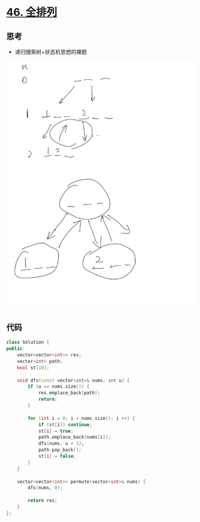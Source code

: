 # [46. 全排列](https://leetcode.cn/problems/permutations/description/)

## 思考

- 递归搜索树+状态机思想的裸题

![42](../images/42.png)

## 代码

```c++
class Solution {
public:
    vector<vector<int>> res;
    vector<int> path;
    bool st[10];

    void dfs(const vector<int>& nums, int u) {
        if (u == nums.size()) {
            res.emplace_back(path);
            return;
        }

        for (int i = 0; i < nums.size(); i ++) {
            if (st[i]) continue;
            st[i] = true;
            path.emplace_back(nums[i]);
            dfs(nums, u + 1);
            path.pop_back();
            st[i] = false;
        }
    }

    vector<vector<int>> permute(vector<int>& nums) {
        dfs(nums, 0);

        return res;
    }
};
```

